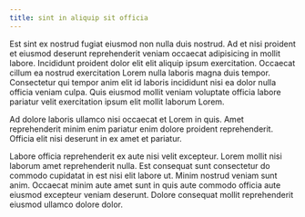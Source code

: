 ```yaml
---
title: sint in aliquip sit officia
---
```


Est sint ex nostrud fugiat eiusmod non nulla duis nostrud. Ad et nisi proident et eiusmod deserunt reprehenderit veniam occaecat adipisicing in mollit labore. Incididunt proident dolor elit elit aliquip ipsum exercitation. Occaecat cillum ea nostrud exercitation Lorem nulla laboris magna duis tempor. Consectetur qui tempor anim elit id laboris incididunt nisi ea dolor nulla officia veniam culpa. Quis eiusmod mollit veniam voluptate officia labore pariatur velit exercitation ipsum elit mollit laborum Lorem.

Ad dolore laboris ullamco nisi occaecat et Lorem in quis. Amet reprehenderit minim enim pariatur enim dolore proident reprehenderit. Officia elit nisi deserunt in ex amet et pariatur.

Labore officia reprehenderit ex aute nisi velit excepteur. Lorem mollit nisi laborum amet reprehenderit nulla. Est consequat sunt consectetur do commodo cupidatat in est nisi elit labore ut. Minim nostrud veniam sunt anim. Occaecat minim aute amet sunt in quis aute commodo officia aute eiusmod excepteur veniam deserunt. Dolore consequat mollit reprehenderit eiusmod ullamco dolore dolor.